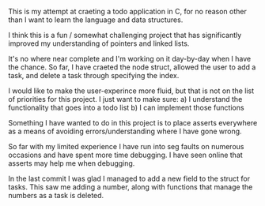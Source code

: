 This is my attempt at craeting a todo application in C, for no reason other than I want to learn the language and data structures.

I think this is a fun / somewhat challenging project that has significantly improved my understanding of pointers and linked lists.

It's no where near complete and I'm working on it day-by-day when I have the chance. So far, I have craeted the node struct, allowed the user to add a task, and delete a task through specifying the index.

I would like to make the user-experince more fluid, but that is not on the list of priorities for this project. I just want to make sure:
a) I understand the functionality that goes into a todo list
b) I can implement those functions

Something I have wanted to do in this project is to place asserts everywhere as a means of avoiding errors/understanding where I have gone wrong.

So far with my limited experience I have run into seg faults on numerous occasions and have spent more time debugging. I have seen online that asserts may help me when debugging.

In the last commit I was glad I managed to add a new field to the struct for tasks. This saw me adding a number, along with functions that manage the numbers as a task is deleted.

